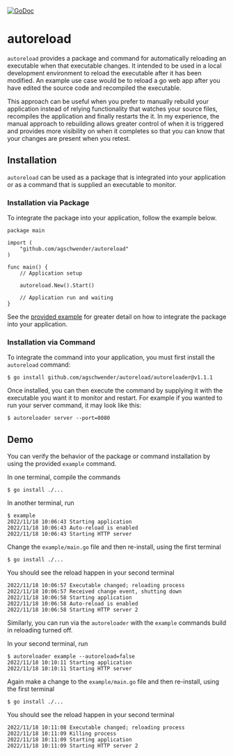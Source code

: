 [![GoDoc](http://godoc.org/github.com/agschwender/autoreload?status.svg)](http://godoc.org/github.com/agschwender/autoreload)

# autoreload

`autoreload` provides a package and command for automatically reloading an executable when that executable changes. It intended to be used in a local development environment to reload the executable after it has been modified. An example use case would be to reload a go web app after you have edited the source code and recompiled the executable.

This approach can be useful when you prefer to manually rebuild your application instead of relying functionality that watches your source files, recompiles the application and finally restarts the it. In my experience, the manual approach to rebuilding allows greater control of when it is triggered and provides more visibility on when it completes so that you can know that your changes are present when you retest.

## Installation

`autoreload` can be used as a package that is integrated into your application or as a command that is supplied an executable to monitor.

### Installation via Package

To integrate the package into your application, follow the example below.

```
package main

import (
    "github.com/agschwender/autoreload"
)

func main() {
    // Application setup
    
    autoreload.New().Start()

    // Application run and waiting
}
```

See the [provided example](https://github.com/agschwender/autoreload/blob/main/example/main.go) for greater detail on how to integrate the package into your application.

### Installation via Command

To integrate the command into your application, you must first install the `autoreload` command:

```
$ go install github.com/agschwender/autoreload/autoreloader@v1.1.1
```

Once installed, you can then execute the command by supplying it with the executable you want it to monitor and restart. For example if you wanted to run your server command, it may look like this:

```
$ autoreloader server --port=8080
```

## Demo

You can verify the behavior of the package or command installation by using the provided `example` command.

In one terminal, compile the commands

```
$ go install ./...
```

In another terminal, run

```
$ example
2022/11/18 10:06:43 Starting application
2022/11/18 10:06:43 Auto-reload is enabled
2022/11/18 10:06:43 Starting HTTP server
```

Change the `example/main.go` file and then re-install, using the first terminal

```
$ go install ./...
```

You should see the reload happen in your second terminal

```
2022/11/18 10:06:57 Executable changed; reloading process
2022/11/18 10:06:57 Received change event, shutting down
2022/11/18 10:06:58 Starting application
2022/11/18 10:06:58 Auto-reload is enabled
2022/11/18 10:06:58 Starting HTTP server 2
```

Similarly, you can run via the `autoreloader` with the `example` commands build in reloading turned off.

In your second terminal, run

```
$ autoreloader example --autoreload=false
2022/11/18 10:10:11 Starting application
2022/11/18 10:10:11 Starting HTTP server
```

Again make a change to the `example/main.go` file and then re-install, using the first terminal

```
$ go install ./...
```

You should see the reload happen in your second terminal

```
2022/11/18 10:11:08 Executable changed; reloading process
2022/11/18 10:11:09 Killing process
2022/11/18 10:11:09 Starting application
2022/11/18 10:11:09 Starting HTTP server 2
```
